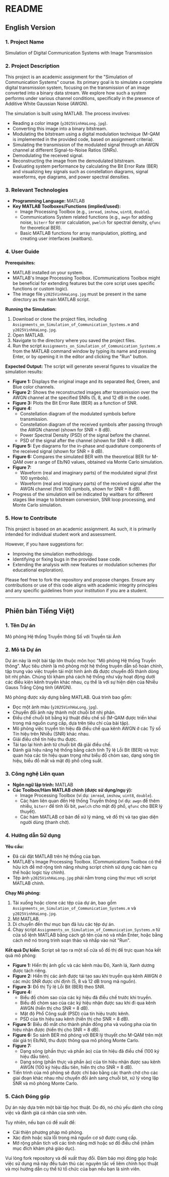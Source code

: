 # README

## English Version

### 1. Project Name
Simulation of Digital Communication Systems with Image Transmission

### 2. Project Description
This project is an academic assignment for the "Simulation of Communication Systems" course. Its primary goal is to simulate a complete digital transmission system, focusing on the transmission of an image converted into a binary data stream. We explore how such a system performs under various channel conditions, specifically in the presence of Additive White Gaussian Noise (AWGN).

The simulation is built using MATLAB. The process involves:
* Reading a color image (`y2025VinhHaLong.jpg`).
* Converting this image into a binary bitstream.
* Modulating the bitstream using a digital modulation technique (M-QAM is implemented in the provided code, based on assignment criteria).
* Simulating the transmission of the modulated signal through an AWGN channel at different Signal-to-Noise Ratios (SNRs).
* Demodulating the received signal.
* Reconstructing the image from the demodulated bitstream.
* Evaluating system performance by calculating the Bit Error Rate (BER) and visualizing key signals such as constellation diagrams, signal waveforms, eye diagrams, and power spectral densities.

### 3. Relevant Technologies
* **Programming Language:** MATLAB
* **Key MATLAB Toolboxes/Functions (implied/used):**
    * Image Processing Toolbox (e.g., `imread`, `imshow`, `uint8`, `double`).
    * Communications System related functions (e.g., `awgn` for adding noise, `biterr` for error calculation, `pwelch` for spectral density, `qfunc` for theoretical BER).
    * Basic MATLAB functions for array manipulation, plotting, and creating user interfaces (waitbars).

### 4. User Guide

**Prerequisites:**
* MATLAB installed on your system.
* MATLAB's Image Processing Toolbox. (Communications Toolbox might be beneficial for extending features but the core script uses specific functions or custom logic).
* The image file `y2025VinhHaLong.jpg` must be present in the same directory as the main MATLAB script.

**Running the Simulation:**
1.  Download or clone the project files, including `Assignments_on_Simulation_of_Communication_Systems.m` and `y2025VinhHaLong.jpg`.
2.  Open MATLAB.
3.  Navigate to the directory where you saved the project files.
4.  Run the script `Assignments_on_Simulation_of_Communication_Systems.m` from the MATLAB command window by typing its name and pressing Enter, or by opening it in the editor and clicking the "Run" button.

**Expected Output:**
The script will generate several figures to visualize the simulation results:
* **Figure 1:** Displays the original image and its separated Red, Green, and Blue color channels.
* **Figure 2:** Shows the reconstructed images after transmission over the AWGN channel at the specified SNRs (5, 8, and 12 dB in the code).
* **Figure 3:** Plots the Bit Error Rate (BER) as a function of SNR.
* **Figure 4:**
    * Constellation diagram of the modulated symbols before transmission.
    * Constellation diagram of the received symbols after passing through the AWGN channel (shown for SNR = 8 dB).
    * Power Spectral Density (PSD) of the signal before the channel.
    * PSD of the signal after the channel (shown for SNR = 8 dB).
* **Figure 5:** Eye diagrams for the in-phase and quadrature components of the received signal (shown for SNR = 8 dB).
* **Figure 6:** Compares the simulated BER with the theoretical BER for M-QAM over a range of Eb/N0 values, obtained via Monte Carlo simulation.
* **Figure 7:**
    * Waveform (real and imaginary parts) of the modulated signal (first 100 symbols).
    * Waveform (real and imaginary parts) of the received signal after the AWGN channel (first 100 symbols, shown for SNR = 8 dB).
* Progress of the simulation will be indicated by waitbars for different stages like image to bitstream conversion, SNR loop processing, and Monte Carlo simulation.

### 5. How to Contribute
This project is based on an academic assignment. As such, it is primarily intended for individual student work and assessment.

However, if you have suggestions for:
* Improving the simulation methodology.
* Identifying or fixing bugs in the provided base code.
* Extending the analysis with new features or modulation schemes (for educational exploration).

Please feel free to fork the repository and propose changes. Ensure any contributions or use of this code aligns with academic integrity principles and any specific guidelines from your institution if you are a student.

---

## Phiên bản Tiếng Việt)

### 1. Tên Dự án
Mô phỏng Hệ thống Truyền thông Số với Truyền tải Ảnh

### 2. Mô tả Dự án
Dự án này là một bài tập lớn thuộc môn học "Mô phỏng Hệ thống Truyền thông". Mục tiêu chính là mô phỏng một hệ thống truyền dẫn số hoàn chỉnh, tập trung vào việc truyền tải một hình ảnh đã được chuyển đổi thành dòng bit nhị phân. Chúng tôi khám phá cách hệ thống như vậy hoạt động dưới các điều kiện kênh truyền khác nhau, cụ thể là với sự hiện diện của Nhiễu Gauss Trắng Cộng tính (AWGN).

Mô phỏng được xây dựng bằng MATLAB. Quá trình bao gồm:
* Đọc một ảnh màu (`y2025VinhHaLong.jpg`).
* Chuyển đổi ảnh này thành một chuỗi bit nhị phân.
* Điều chế chuỗi bit bằng kỹ thuật điều chế số (M-QAM được triển khai trong mã nguồn cung cấp, dựa trên tiêu chí của bài tập).
* Mô phỏng việc truyền tín hiệu đã điều chế qua kênh AWGN ở các Tỷ số Tín hiệu trên Nhiễu (SNR) khác nhau.
* Giải điều chế tín hiệu thu được.
* Tái tạo lại hình ảnh từ chuỗi bit đã giải điều chế.
* Đánh giá hiệu năng hệ thống bằng cách tính Tỷ lệ Lỗi Bit (BER) và trực quan hóa các tín hiệu quan trọng như biểu đồ chòm sao, dạng sóng tín hiệu, biểu đồ mắt và mật độ phổ công suất.

### 3. Công nghệ Liên quan
* **Ngôn ngữ lập trình:** MATLAB
* **Các Toolbox/Hàm MATLAB chính (được sử dụng/ngụ ý):**
    * Image Processing Toolbox (ví dụ: `imread`, `imshow`, `uint8`, `double`).
    * Các hàm liên quan đến Hệ thống Truyền thông (ví dụ: `awgn` để thêm nhiễu, `biterr` để tính lỗi bit, `pwelch` cho mật độ phổ, `qfunc` cho BER lý thuyết).
    * Các hàm MATLAB cơ bản để xử lý mảng, vẽ đồ thị và tạo giao diện người dùng (thanh chờ).

### 4. Hướng dẫn Sử dụng

**Yêu cầu:**
* Đã cài đặt MATLAB trên hệ thống của bạn.
* MATLAB's Image Processing Toolbox. (Communications Toolbox có thể hữu ích để mở rộng tính năng nhưng script chính sử dụng các hàm cụ thể hoặc logic tùy chỉnh).
* Tệp ảnh `y2025VinhHaLong.jpg` phải nằm trong cùng thư mục với script MATLAB chính.

**Chạy Mô phỏng:**
1.  Tải xuống hoặc clone các tệp của dự án, bao gồm `Assignments_on_Simulation_of_Communication_Systems.m` và `y2025VinhHaLong.jpg`.
2.  Mở MATLAB.
3.  Di chuyển đến thư mục bạn đã lưu các tệp dự án.
4.  Chạy script `Assignments_on_Simulation_of_Communication_Systems.m` từ cửa sổ lệnh MATLAB bằng cách gõ tên của nó và nhấn Enter, hoặc bằng cách mở nó trong trình soạn thảo và nhấp vào nút "Run".

**Kết quả Dự kiến:**
Script sẽ tạo ra một số cửa sổ đồ thị để trực quan hóa kết quả mô phỏng:
* **Figure 1:** Hiển thị ảnh gốc và các kênh màu Đỏ, Xanh lá, Xanh dương được tách riêng.
* **Figure 2:** Hiển thị các ảnh được tái tạo sau khi truyền qua kênh AWGN ở các mức SNR được chỉ định (5, 8 và 12 dB trong mã nguồn).
* **Figure 3:** Đồ thị Tỷ lệ Lỗi Bit (BER) theo SNR.
* **Figure 4:**
    * Biểu đồ chòm sao của các ký hiệu đã điều chế trước khi truyền.
    * Biểu đồ chòm sao của các ký hiệu nhận được sau khi đi qua kênh AWGN (hiển thị cho SNR = 8 dB).
    * Mật độ Phổ Công suất (PSD) của tín hiệu trước kênh.
    * PSD của tín hiệu sau kênh (hiển thị cho SNR = 8 dB).
* **Figure 5:** Biểu đồ mắt cho thành phần đồng pha và vuông pha của tín hiệu nhận được (hiển thị cho SNR = 8 dB).
* **Figure 6:** So sánh BER mô phỏng với BER lý thuyết cho M-QAM trên một dải giá trị Eb/N0, thu được thông qua mô phỏng Monte Carlo.
* **Figure 7:**
    * Dạng sóng (phần thực và phần ảo) của tín hiệu đã điều chế (100 ký hiệu đầu tiên).
    * Dạng sóng (phần thực và phần ảo) của tín hiệu nhận được sau kênh AWGN (100 ký hiệu đầu tiên, hiển thị cho SNR = 8 dB).
* Tiến trình của mô phỏng sẽ được chỉ báo bằng các thanh chờ cho các giai đoạn khác nhau như chuyển đổi ảnh sang chuỗi bit, xử lý vòng lặp SNR và mô phỏng Monte Carlo.

### 5. Cách Đóng góp
Dự án này dựa trên một bài tập học thuật. Do đó, nó chủ yếu dành cho công việc và đánh giá cá nhân của sinh viên.

Tuy nhiên, nếu bạn có đề xuất để:
* Cải thiện phương pháp mô phỏng.
* Xác định hoặc sửa lỗi trong mã nguồn cơ sở được cung cấp.
* Mở rộng phân tích với các tính năng mới hoặc sơ đồ điều chế (nhằm mục đích khám phá giáo dục).

Vui lòng fork repository và đề xuất thay đổi. Đảm bảo mọi đóng góp hoặc việc sử dụng mã này đều tuân thủ các nguyên tắc về liêm chính học thuật và mọi hướng dẫn cụ thể từ tổ chức của bạn nếu bạn là sinh viên.
